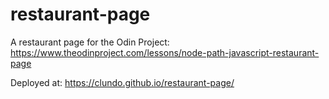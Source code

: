 # restaurant-page
A restaurant page for the Odin Project: https://www.theodinproject.com/lessons/node-path-javascript-restaurant-page

Deployed at: https://clundo.github.io/restaurant-page/